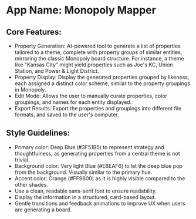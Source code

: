 # **App Name**: Monopoly Mapper

## Core Features:

- Property Generation: AI-powered tool to generate a list of properties tailored to a theme, complete with property groups of similar entities, mirroring the classic Monopoly board structure. For instance, a theme like "Kansas City" might yield properties such as Joe's KC, Union Station, and Power & Light District.
- Property Display: Display the generated properties grouped by likeness, each assigned a distinct color scheme, similar to the property groupings in Monopoly.
- Edit Mode: Allows the user to manually curate properties, color groupings, and names for each entity displayed.
- Export Results: Export the properties and groupings into different file formats, and saved to the user's computer.

## Style Guidelines:

- Primary color: Deep Blue (#3F51B5) to represent strategy and thoughtfulness, as generating properties from a central theme is not trivial.
- Background color: Very light Blue (#E8EAF6) to let the deep blue pop from the background. Visually similar to the primary hue.
- Accent color: Orange (#FF9800) as it is highly visible compared to the other shades.
- Use a clean, readable sans-serif font to ensure readability.
- Display the information in a structured, card-based layout.
- Gentle transitions and feedback animations to improve UX when users are generating a board.